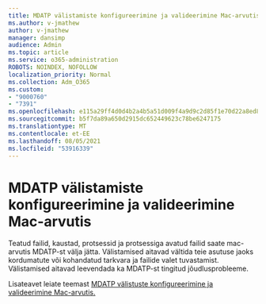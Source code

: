 ```yaml
---
title: MDATP välistamiste konfigureerimine ja valideerimine Mac-arvutis
ms.author: v-jmathew
author: v-jmathew
manager: dansimp
audience: Admin
ms.topic: article
ms.service: o365-administration
ROBOTS: NOINDEX, NOFOLLOW
localization_priority: Normal
ms.collection: Adm_O365
ms.custom:
- "9000760"
- "7391"
ms.openlocfilehash: e115a29ff4d0d4b2a4b5a51d009f4a9d9c2d85f1e70d22a8ed804ce40ca7b4ee
ms.sourcegitcommit: b5f7da89a650d2915dc652449623c78be6247175
ms.translationtype: MT
ms.contentlocale: et-EE
ms.lasthandoff: 08/05/2021
ms.locfileid: "53916339"
---
```

# <a name="configure-and-validate-exclusions-for-mdatp-on-a-mac"></a>MDATP välistamiste konfigureerimine ja valideerimine Mac-arvutis

Teatud failid, kaustad, protsessid ja protsessiga avatud failid saate mac-arvutis MDATP-st välja jätta. Välistamised aitavad vältida teie asutuse jaoks kordumatute või kohandatud tarkvara ja failide valet tuvastamist. Välistamised aitavad leevendada ka MDATP-st tingitud jõudlusprobleeme.

Lisateavet leiate teemast [MDATP välistuste konfigureerimine ja valideerimine Mac-arvutis.](https://go.microsoft.com/fwlink/?linkid=2144616)
